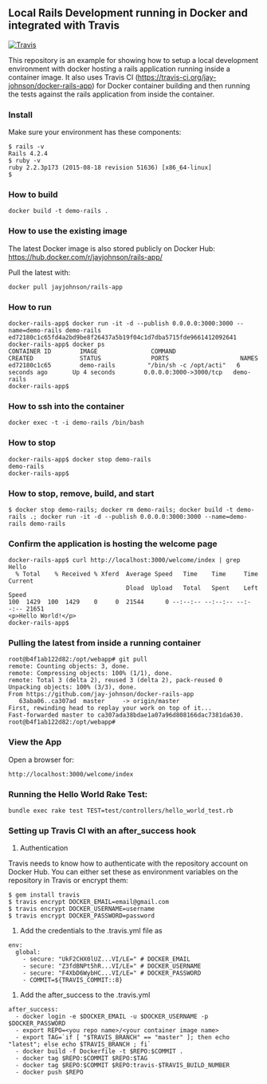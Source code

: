 ## Local Rails Development running in Docker and integrated with Travis 

[![Travis](https://travis-ci.org/jay-johnson/docker-rails-app.svg)](https://travis-ci.org/jay-johnson/docker-rails-app.svg)

This repository is an example for showing how to setup a local development environment with docker hosting a rails application running inside a container image. It also uses Travis CI (https://travis-ci.org/jay-johnson/docker-rails-app) for Docker container building and then running the tests against the rails application from inside the container.

### Install

Make sure your environment has these components:

```
$ rails -v
Rails 4.2.4
$ ruby -v
ruby 2.2.3p173 (2015-08-18 revision 51636) [x86_64-linux]
$ 
```

### How to build

```
docker build -t demo-rails .
```

### How to use the existing image

The latest Docker image is also stored publicly on Docker Hub: https://hub.docker.com/r/jayjohnson/rails-app/

Pull the latest with:

```
docker pull jayjohnson/rails-app
```

### How to run

```
docker-rails-app$ docker run -it -d --publish 0.0.0.0:3000:3000 --name=demo-rails demo-rails
ed72180c1c65fd4a2bd9be8f26437a5b19f04c1d7dba5715fde9661412092641
docker-rails-app$ docker ps
CONTAINER ID        IMAGE               COMMAND                  CREATED             STATUS              PORTS                    NAMES
ed72180c1c65        demo-rails         "/bin/sh -c /opt/acti"   6 seconds ago       Up 4 seconds        0.0.0.0:3000->3000/tcp   demo-rails
docker-rails-app$ 
```

### How to ssh into the container

```
docker exec -t -i demo-rails /bin/bash
```

### How to stop

```
docker-rails-app$ docker stop demo-rails
demo-rails
docker-rails-app$
```

### How to stop, remove, build, and start

```
$ docker stop demo-rails; docker rm demo-rails; docker build -t demo-rails .; docker run -it -d --publish 0.0.0.0:3000:3000 --name=demo-rails demo-rails
```

### Confirm the application is hosting the welcome page

```
docker-rails-app$ curl http://localhost:3000/welcome/index | grep Hello
  % Total    % Received % Xferd  Average Speed   Time    Time     Time  Current
                                 Dload  Upload   Total   Spent    Left  Speed
100  1429  100  1429    0     0  21544      0 --:--:-- --:--:-- --:--:-- 21651
<p>Hello World!</p>
docker-rails-app$ 
```

### Pulling the latest from inside a running container

```
root@b4f1ab122d82:/opt/webapp# git pull
remote: Counting objects: 3, done.
remote: Compressing objects: 100% (1/1), done.
remote: Total 3 (delta 2), reused 3 (delta 2), pack-reused 0
Unpacking objects: 100% (3/3), done.
From https://github.com/jay-johnson/docker-rails-app
   63aba06..ca307ad  master     -> origin/master
First, rewinding head to replay your work on top of it...
Fast-forwarded master to ca307ada38bdae1a07a96d808166dac7381da630.
root@b4f1ab122d82:/opt/webapp# 
```

### View the App

Open a browser for:

```
http://localhost:3000/welcome/index
```

### Running the Hello World Rake Test:

```
bundle exec rake test TEST=test/controllers/hello_world_test.rb
```

### Setting up Travis CI with an after_success hook

1. Authentication

  Travis needs to know how to authenticate with the repository account on Docker Hub. You can either set these as environment variables on the repository in Travis or encrypt them:

  ```
  $ gem install travis
  $ travis encrypt DOCKER_EMAIL=email@gmail.com
  $ travis encrypt DOCKER_USERNAME=username
  $ travis encrypt DOCKER_PASSWORD=password
  ```

1. Add the credentials to the .travis.yml file as

  ```
  env:
    global:
      - secure: "UkF2CHX0lUZ...VI/LE=" # DOCKER_EMAIL
      - secure: "Z3fdBNPt5hR...VI/LE=" # DOCKER_USERNAME
      - secure: "F4XbD6WybHC...VI/LE=" # DOCKER_PASSWORD
      - COMMIT=${TRAVIS_COMMIT::8}
  ```

1. Add the after_success to the .travis.yml

  ```
  after_success:
    - docker login -e $DOCKER_EMAIL -u $DOCKER_USERNAME -p $DOCKER_PASSWORD
    - export REPO=<you repo name>/<your container image name>
    - export TAG=`if [ "$TRAVIS_BRANCH" == "master" ]; then echo "latest"; else echo $TRAVIS_BRANCH ; fi`
    - docker build -f Dockerfile -t $REPO:$COMMIT .
    - docker tag $REPO:$COMMIT $REPO:$TAG
    - docker tag $REPO:$COMMIT $REPO:travis-$TRAVIS_BUILD_NUMBER
    - docker push $REPO
  ```

